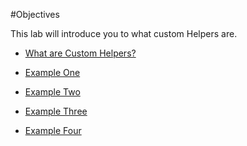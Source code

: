 #Objectives

This lab will introduce you to what custom Helpers are.

- [What are Custom Helpers?](#/01)

- [Example One](#/02)

- [Example Two](#/03)

- [Example Three](#/04)

- [Example Four](#/05)



